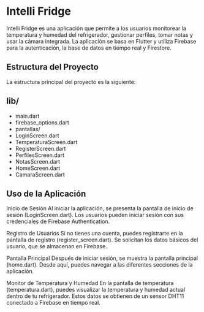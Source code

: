 # Intelli Fridge
Intelli Fridge es una aplicación que permite a los usuarios monitorear la temperatura y humedad del refrigerador, gestionar perfiles, tomar notas y usar la cámara integrada. La aplicación se basa en Flutter y utiliza Firebase para la autenticación, la base de datos en tiempo real y Firestore.

## Estructura del Proyecto
La estructura principal del proyecto es la siguiente:

## lib/
- main.dart
- firebase_options.dart
- pantallas/
- LoginScreen.dart
- TemperaturaScreen.dart
- RegisterScreen.dart
- PerfilesScreen.dart
- NotasScreen.dart
- HomeScreen.dart
- CamaraScreen.dart

## Uso de la Aplicación
Inicio de Sesión
Al iniciar la aplicación, se presenta la pantalla de inicio de sesión (LoginScreen.dart). Los usuarios pueden iniciar sesión con sus credenciales de Firebase Authentication.

Registro de Usuarios
Si no tienes una cuenta, puedes registrarte en la pantalla de registro (register_screen.dart). Se solicitan los datos básicos del usuario, que se almacenan en Firebase.

Pantalla Principal
Después de iniciar sesión, se muestra la pantalla principal (home.dart). Desde aquí, puedes navegar a las diferentes secciones de la aplicación.

Monitor de Temperatura y Humedad
En la pantalla de temperatura (temperatura.dart), puedes visualizar la temperatura y humedad actual dentro de tu refrigerador. Estos datos se obtienen de un sensor DHT11 conectado a Firebase en tiempo real.
